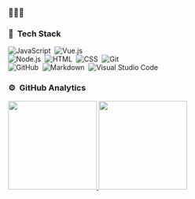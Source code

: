### &#x1F47E;&#x1F47E;&#x1F47E;

### &#x1F41B; &nbsp;Tech Stack

![JavaScript](https://img.shields.io/badge/-JavaScript-333333?style=flat&logo=JavaScript)&nbsp;
![Vue.js](https://img.shields.io/badge/-Vue-333333?style=flat&logo=adobe-photoshop)\
![Node.js](https://img.shields.io/badge/-Node.js-333333?style=flat&logo=node.js)&nbsp;
![HTML](https://img.shields.io/badge/-HTML-333333?style=flat&logo=HTML5)&nbsp;
![CSS](https://img.shields.io/badge/-CSS-333333?style=flat&logo=CSS3&logoColor=1572B6)&nbsp;
![Git](https://img.shields.io/badge/-Git-333333?style=flat&logo=git)\
![GitHub](https://img.shields.io/badge/-GitHub-333333?style=flat&logo=github)&nbsp;
![Markdown](https://img.shields.io/badge/-Markdown-333333?style=flat&logo=markdown)&nbsp;
![Visual Studio Code](https://img.shields.io/badge/-Visual%20Studio%20Code-333333?style=flat&logo=visual-studio-code&logoColor=007ACC)&nbsp;


### ⚙ &nbsp;GitHub Analytics

<p align="left">
<a href="https://github.com/GGupzHH">
  <img height="180em" src="https://github-readme-stats.vercel.app/api?bg_color=eea2a2,bbc1bf,57c6e1,b49fda,7ac5d8&text_color=fff&title_color=fff&username=ggupzhh&show_icons=true"/>

  <img height="180em" src="https://github-readme-stats-eight-theta.vercel.app/api/top-langs/?username=GGupzHH&layout=compact&exclude_lang=java+r&theme=react" />
</a>
